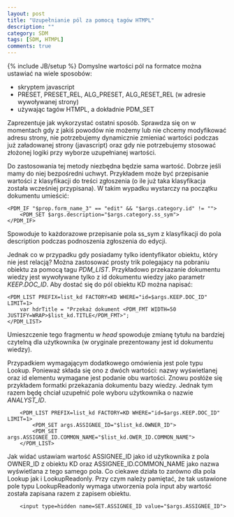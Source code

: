 ```yaml
---
layout: post
title: "Uzupełnianie pól za pomocą tagów HTMPL"
description: ""
category: SDM
tags: [SDM, HTMPL]
comments: true
---
```

{% include JB/setup %}
Domyslne wartości pól na formatce można ustawiać na wiele sposobów:
* skryptem javascript
* PRESET, PRESET_REL, ALG_PRESET, ALG_RESET_REL (w adresie wywoływanej strony)
* używając tagów HTMPL, a dokładnie PDM_SET

Zaprezentuje jak wykorzystać ostatni sposób. Sprawdza się on w momentach gdy z jakiś powodów nie możemy lub nie chcemy modyfikować adresu strony, nie potrzebujemy dynamicznie zmieniać wartości podczas już załadowanej strony (javascript) oraz gdy nie potrzebujemy stosować złożonej logiki przy wyborze uzupełnianej wartości.

Do zastosowania tej metody niezbędna będzie sama wartość. Dobrze jeśli mamy do niej bezpośredni uchwyt. Przykładem może być przepisanie wartości z klasyfikacji do treści zgłoszenia (o ile już taka klasyfikacja została wcześniej przypisana). W takim wypadku wystarczy na początku dokumentu umieścić:

```
<PDM_IF "$prop.form_name_3" == "edit" && "$args.category.id" != "">
    <PDM_SET $args.description="$args.category.ss_sym">
</PDM_IF>
```

Spowoduje to każdorazowe przepisanie pola ss_sym z klasyfikacji do pola description podczas podnoszenia zgłoszenia do edycji.


Jednak co w przypadku gdy posiadamy tylko identyfikator obiektu, który nie jest relacją? Można zastosować prosty trik polegajacy na pobraniu obiektu za pomocą tagu *PDM_LIST*. Przykładowo przekazanie dokumentu wiedzy jest wywoływane tylko z id dokumentu wiedzy jako parametr *KEEP.DOC_ID*. Aby dostać się do pól obiektu KD można napisać:
```
<PDM_LIST PREFIX=list_kd FACTORY=KD WHERE="id=$args.KEEP.DOC_ID" LIMIT=1>
    var hdrTitle = "Przekaż dokument <PDM_FMT WIDTH=50 JUSTIFY=WRAP>$list_kd.TITLE</PDM_FMT>";
</PDM_LIST> 
```

Umieszczenie tego fragmentu w *head* spowoduje zmianę tytułu na bardziej czytelną dla użytkownika (w oryginale prezentowany jest id dokumentu wiedzy).


Przypadkiem wymagającym dodatkowego omówienia jest pole typu Lookup. Ponieważ składa się ono z dwóch wartości: nazwy wyświetlanej oraz id elementu wymagane jest podanie obu wartości. Znowu posłóże się przykładem formatki przekazania dokumentu bazy wiedzy. Jednak tym razem będę chciał uzupełnić pole wyboru użytkownika o nazwie *ANALYST_ID*.
```
    <PDM_LIST PREFIX=list_kd FACTORY=KD WHERE="id=$args.KEEP.DOC_ID" LIMIT=1>
        <PDM_SET args.ASSIGNEE_ID="$list_kd.OWNER_ID">
        <PDM_SET args.ASSIGNEE_ID.COMMON_NAME="$list_kd.OWER_ID.COMMON_NAME">
    </PDM_LIST>
```

Jak widać ustawiam wartość ASSIGNEE_ID jako id użytkownika z pola OWNER_ID z obiektu KD oraz ASSIGNEE_ID.COMMON_NAME jako nazwa wyświetlana z tego samego pola. Co ciekawe działa to zarówno dla pola Lookup jak i LookupReadonly. Przy czym należy pamiętać, że tak ustawione pole typu LookupReadonly wymaga utworzenia pola input aby wartość została zapisana razem z zapisem obiektu.

```
    <input type=hidden name=SET.ASSIGNEE_ID value="$args.ASSIGNEE_ID">
```